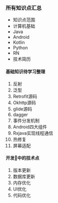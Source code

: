 ### 所有知识点汇总

* 知识点范围
* 计算机基础
* Java
* Android
* Kotlin
* Python
* RN
* 技术简历

#### 基础知识待学习整理

1. 反射
2. 泛型
3. Retrofit源码
4. Okhttp源码
5. glide源码
6. dagger
7. 事件分发机制
8. Android四大组件
9. Rxjava实现线程通信
10. 热修复
11. 屏幕适配

#### 开发中的技术点
1. 版本更新
2. 数据库更新
3. 内存优化
4. UI优化
5. 代码优化